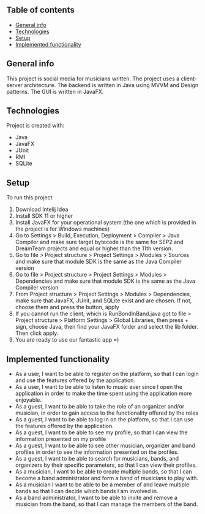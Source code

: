 ## Table of contents
* [General info](#general-info)
* [Technologies](#technologies)
* [Setup](#setup)
* [Implemented functionality](#implemented-functionality)

## General info
This project is social media for musicians written. 
The project uses a client-server architecture.
The backend is written in Java using MVVM and Design patterns.
The GUI is written in JavaFX.
## Technologies
Project is created with:
* Java
* JavaFX
* JUnit
* RMI
* SQLite
## Setup
To run this project

1) Download Intelij Idea
2) Install SDK 11 or higher
3) Install JavaFX for your operational system (the one which is provided in the project is for Windows machines)
4) Go to Settings > Build, Execution, Deployment > Compiler > Java Compiler and make sure target bytecode is the same for SEP2 and DreamTeam projects and equal or higher than the 11th version.
5) Go to file > Project structure > Project Settings > Modules > Sources  and make sure that module SDK is the same as the Java Compiler version
6) Go to file > Project structure > Project Settings > Modules > Dependencies and make sure that module SDK is the same as the Java Compiler version
7) From  Project structure > Project Settings > Modules > Dependencies, make sure that JavaFX, JUnit, and SQLite exist and are chosen. If not, choose them and press the button, apply
8) If you cannot run the client, which is RunBondInBand.java got to file > Project structure > Platform Settings > Global Libraries, then press + sign, choose Java, then find your JavaFX folder and select the lib folder. Then click apply.
9) You are ready to use our fantastic app =)

## Implemented functionality
* As a user, I want to be able to register on
the platform, so that I can login and use the
features offered by the application.
* As a user, I want to be able to listen to
music ever since I open the application in
order to make the time spent using the
application more enjoyable.
* As a guest, I want to be able to take the role
of an organizer and/or musician, in order to
gain access to the functionality offered by the
roles
* As a guest, I want to be able to log in on the
platform, so that I can use the features offered
by the application.
* As a guest, I want to be able to see my
profile, so that I can view the information
presented on my profile
* As a guest, I want to be able to see other
musician, organizer and band profiles in order
to see the information presented on the
profiles.
* As a guest, I want to be able to search for
musicians, bands, and organizers by their
specific parameters, so that I can view their
profiles.
* As a musician, I want to be able to create
multiple bands, so that I can become a band
administrator and form a band of musicians to
play with.
* As a musician I want to be able to be a
member of and leave multiple bands so that I
can decide which bands I am involved in.
* As a band administrator, I want to be able
to invite and remove a musician from the
band, so that I can manage the members of the
band.


